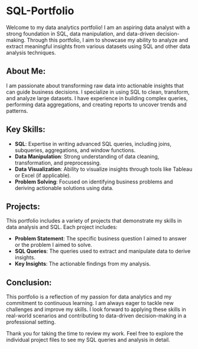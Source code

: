 # SQL-Portfolio
Welcome to my data analytics portfolio! I am an aspiring data analyst with a strong foundation in SQL, data manipulation, and data-driven decision-making. Through this portfolio, I aim to showcase my ability to analyze and extract meaningful insights from various datasets using SQL and other data analysis techniques.
## About Me:
I am passionate about transforming raw data into actionable insights that can guide business decisions. I specialize in using SQL to clean, transform, and analyze large datasets. I have experience in building complex queries, performing data aggregations, and creating reports to uncover trends and patterns.

## Key Skills:
- **SQL**: Expertise in writing advanced SQL queries, including joins, subqueries, aggregations, and window functions.
- **Data Manipulation**: Strong understanding of data cleaning, transformation, and preprocessing.
- **Data Visualization**: Ability to visualize insights through tools like Tableau or Excel (if applicable).
- **Problem Solving**: Focused on identifying business problems and deriving actionable solutions using data.

## Projects:
This portfolio includes a variety of projects that demonstrate my skills in data analysis and SQL. Each project includes:
- **Problem Statement**: The specific business question I aimed to answer or the problem I aimed to solve.
- **SQL Queries**: The queries used to extract and manipulate data to derive insights.
- **Key Insights**: The actionable findings from my analysis.

## Conclusion:
This portfolio is a reflection of my passion for data analytics and my commitment to continuous learning. I am always eager to tackle new challenges and improve my skills. I look forward to applying these skills in real-world scenarios and contributing to data-driven decision-making in a professional setting.

Thank you for taking the time to review my work. Feel free to explore the individual project files to see my SQL queries and analysis in detail.

